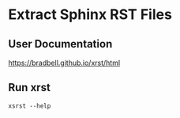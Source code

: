 # Extract Sphinx RST Files

## User Documentation
https://bradbell.github.io/xrst/html

## Run xrst
```
xsrst --help
```
